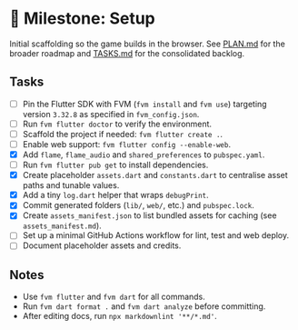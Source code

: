 # 🏁 Milestone: Setup

Initial scaffolding so the game builds in the browser.
See [PLAN.md](PLAN.md) for the broader roadmap and
[TASKS.md](TASKS.md) for the consolidated backlog.

## Tasks

- [ ] Pin the Flutter SDK with FVM (`fvm install` and `fvm use`) targeting version
      `3.32.8` as specified in `fvm_config.json`.
- [ ] Run `fvm flutter doctor` to verify the environment.
- [ ] Scaffold the project if needed: `fvm flutter create .`.
- [ ] Enable web support: `fvm flutter config --enable-web`.
- [x] Add `flame`, `flame_audio` and `shared_preferences` to `pubspec.yaml`.
- [ ] Run `fvm flutter pub get` to install dependencies.
- [x] Create placeholder `assets.dart` and `constants.dart` to centralise asset
      paths and tunable values.
- [x] Add a tiny `log.dart` helper that wraps `debugPrint`.
- [x] Commit generated folders (`lib/`, `web/`, etc.) and `pubspec.lock`.
- [x] Create `assets_manifest.json` to list bundled assets for caching
      (see `assets_manifest.md`).
- [ ] Set up a minimal GitHub Actions workflow for lint, test and web deploy.
- [ ] Document placeholder assets and credits.

## Notes

- Use `fvm flutter` and `fvm dart` for all commands.
- Run `fvm dart format .` and `fvm dart analyze` before committing.
- After editing docs, run `npx markdownlint '**/*.md'`.
